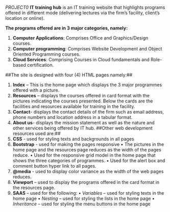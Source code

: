 *PROJECT0*
**IT training hub** is an IT training website that highlights programs offered in different mode (delivering lectures via the firm’s facility, client’s location or online).

**The programs offered are in 3 major categories, namely:**
1.	**Computer Applications**: Comprises Office and Graphics/Design courses.
2.	**Computer programming**: Comprises Website Development and Object Oriented Programming courses.
3.	**Cloud Services**: Comprising Courses in Cloud fundamentals and Role-based certification.

##The site is designed with four (4) HTML pages namely:##
1.	**Index** – This is the home page which displays the 3 major programmes offered with a picture.
2.	**Resources** – displays the courses offered in card format with the pictures indicating the courses presented. Below the cards are the facilities and resources available for training in the facility.
3.	**Contact**- displays the contact details of the firm such as email address, phone numbers and location address in a tabular format.
4.	**About us**- displays the mission statement as well as the nature and other services being offered by IT hub.
##Other web development resources used are:##
1.	**CSS** - used for styling texts and backgrounds in all pages
2.	**Bootstrap** - used for making the pages responsive
    •	The pictures in the home page and the resources page reduces as the width of the pages reduce.
    •	Used for the responsive grid model in the home page that shows the three categories of programmes.
    •	Used for the alert box and comment button hyper link to all pages.
3.	**@media** - used to display color variance as the width of the web pages reduces.
4.	**Viewport** – used to display the programs offered in the card format in the resources page.
5.	**SAAS** – used for the following:
    •	*Variables* – used for styling texts in the home page
    •	*Nesting* – used for styling the lists in the home page
    •	*Inheritance* – used for styling the menu buttons in the home page

